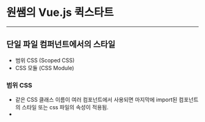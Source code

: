 # 원쌤의 Vue.js 퀵스타트
___
## 단일 파일 컴퍼넌트에서의 스타일
* 범위 CSS (Scoped CSS)
* CSS 모듈 (CSS Module)

### 범위 CSS
* 같은 CSS 클래스 이름이 여러 컴포넌트에서 사용되면 마지막에 import된 컴포넌트의 스타일 또는 css 파일의 속성이 적용됨.
* 